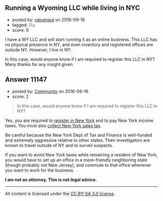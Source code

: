 ## Running a Wyoming LLC while living in NYC

- posted by: [valuenaut](https://stackexchange.com/users/4664876/valuenaut) on 2016-09-16
- tagged: `llc`
- score: 0

<p>I have a WY LLC and will start running it as an online business. This LLC has no physical presence in NY, and even inventory and registered offices are outside NY. However, I live in NY.</p>

<p>In this case, would anyone know if I am required to register this LLC in NY? Many thanks for any insight given.</p>



## Answer 11147

- posted by: [Community](https://stackexchange.com/users/-1/community) on 2016-09-16
- score: 2

<blockquote>
  <p>In this case, would anyone know if I am required to register this LLC in NY?</p>
</blockquote>

<p>Yes, you are required to <a href="http://www.dos.ny.gov/corps/buscorp.html#appauth" rel="nofollow">register in New York</a> and to pay New York income taxes. You must also <a href="https://www.tax.ny.gov/bus/st/register.htm" rel="nofollow">collect New York sales tax</a>.</p>

<p>Be careful because the New York Dept of Tax and Finance is well-funded and extremely aggressive relative to other states. Their investigators are known to travel outside of NY and to surveil suspects.</p>

<p>If you want to avoid New York taxes while remaining a resident of New York, you would have to set up an office in a more-friendly neighboring state (though probably not New Jersey), and commute to that office whenever you want to work for the business.</p>

<p><strong>I am not an attorney. This is not legal advice.</strong></p>




---

All content is licensed under the [CC BY-SA 3.0 license](https://creativecommons.org/licenses/by-sa/3.0/).

